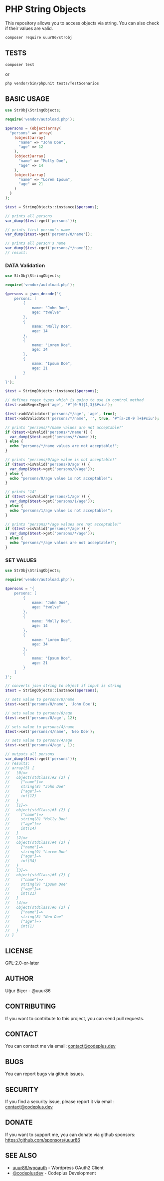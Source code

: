 
# PHP String Objects

This repository allows you to access objects via string.
You can also check if their values are valid.

```bash
composer require uuur86/strobj
```

## TESTS

```bash
composer test
```

or

```bash
php vendor/bin/phpunit tests/TestScenarios
```

## BASIC USAGE

```php
use StrObj\StringObjects;

require('vendor/autoload.php');

$persons = (object)array(
  "persons" => array(
    (object)array(
      "name" => "John Doe",
      "age" => 12
    ),
    (object)array(
      "name" => "Molly Doe",
      "age" => 14
    ),
    (object)array(
      "name" => "Lorem Ipsum",
      "age" => 21
    )
  )
);

$test = StringObjects::instance($persons);

// prints all persons
var_dump($test->get('persons'));

// prints first person's name
var_dump($test->get('persons/0/name'));

// prints all person's name
var_dump($test->get('persons/*/name'));
// result:
```

### DATA Validation

```php
use StrObj\StringObjects;

require('vendor/autoload.php');

$persons = json_decode('{
    persons: [
        {
            name: "John Doe",
            age: "twelve"
        },
        {
            name: "Molly Doe",
            age: 14
        },
        {
            name: "Lorem Doe",
            age: 34
        },
        {
            name: "Ipsum Doe",
            age: 21
        }
    ]
}');

$test = StringObjects::instance($persons);

// defines regex types which is going to use in control method
$test->addRegexType('age', '#^[0-9]{1,3}$#siu');

$test->addValidator('persons/*/age', 'age', true);
$test->addValidator('persons/*/name', '', true, '#^[a-z0-9 ]+$#siu');

// prints "persons/*/name values are not acceptable!"
if ($test->isValid('persons/*/name')) {
  var_dump($test->get('persons/*/name'));
} else {
  echo "persons/*/name values are not acceptable!";
}

// prints "persons/0/age value is not acceptable!"
if ($test->isValid('persons/0/age')) {
  var_dump($test->get('persons/0/age'));
} else {
  echo "persons/0/age value is not acceptable!";
}

// prints "14"
if ($test->isValid('persons/1/age')) {
  var_dump($test->get('persons/1/age'));
} else {
  echo "persons/1/age value is not acceptable!";
}

// prints "persons/*/age values are not acceptable!"
if ($test->isValid('persons/*/age')) {
  var_dump($test->get('persons/*/age'));
} else {
  echo "persons/*/age values are not acceptable!";
}

```

### SET VALUES

```php
use StrObj\StringObjects;

require('vendor/autoload.php');

$persons = '{
    persons: [
        {
            name: "John Doe",
            age: "twelve"
        },
        {
            name: "Molly Doe",
            age: 14
        },
        {
            name: "Lorem Doe",
            age: 34
        },
        {
            name: "Ipsum Doe",
            age: 21
        }
    ]
}';

// converts json string to object if input is string
$test = StringObjects::instance($persons);

// sets value to persons/0/name
$test->set('persons/0/name', 'John Doe');

// sets value to persons/0/age
$test->set('persons/0/age', 12);

// sets value to persons/4/name
$test->set('persons/4/name', 'Neo Doe');

// sets value to persons/4/age
$test->set('persons/4/age', 1);

// outputs all persons
var_dump($test->get('persons'));
// results:
// array(5) {
//   [0]=>
//   object(stdClass)#2 (2) {
//     ["name"]=>
//     string(8) "John Doe"
//     ["age"]=>
//     int(12)
//   }
//   [1]=>
//   object(stdClass)#3 (2) {
//     ["name"]=>
//     string(8) "Molly Doe"
//     ["age"]=>
//     int(14)
//   }
//   [2]=>
//   object(stdClass)#4 (2) {
//     ["name"]=>
//     string(9) "Lorem Doe"
//     ["age"]=>
//     int(34)
//   }
//   [3]=>
//   object(stdClass)#5 (2) {
//     ["name"]=>
//     string(9) "Ipsum Doe"
//     ["age"]=>
//     int(21)
//   }
//   [4]=>
//   object(stdClass)#6 (2) {
//     ["name"]=>
//     string(8) "Neo Doe"
//     ["age"]=>
//     int(1)
//   }
// }
```

## LICENSE

GPL-2.0-or-later

## AUTHOR

Uğur Biçer - @uuur86

## CONTRIBUTING

If you want to contribute to this project, you can send pull requests.

## CONTACT

You can contact me via email: contact@codeplus.dev

## BUGS

You can report bugs via github issues.

## SECURITY

If you find a security issue, please report it via email: contact@codeplus.dev

## DONATE

If you want to support me, you can donate via github sponsors: <https://github.com/sponsors/uuur86>

## SEE ALSO

- [uuur86/wpoauth]( https://github.com/uuur86/wpoauth ) - Wordpress OAuth2 Client
- [@codeplusdev]( https://github.com/codeplusdev ) - Codeplus Development
